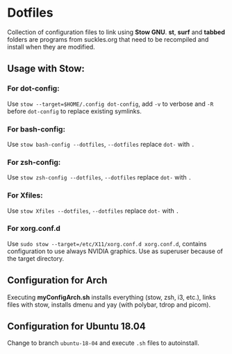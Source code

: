 # Dotfiles
Collection of configuration files to link using **Stow GNU**.
**st**, **surf** and **tabbed** folders are programs from suckles.org that need to be recompiled and install when they are modified.
## Usage with Stow:
### For dot-config:
Use `stow --target=$HOME/.config dot-config`, add `-v` to verbose and `-R` before `dot-config` to replace existing symlinks.
### For bash-config:
Use `stow bash-config --dotfiles`, `--dotfiles` replace `dot-` with `.`
### For zsh-config:
Use `stow zsh-config --dotfiles`, `--dotfiles` replace `dot-` with `.`
### For Xfiles:
Use `stow Xfiles --dotfiles`, `--dotfiles` replace `dot-` with `.`
### For xorg.conf.d
Use `sudo stow --target=/etc/X11/xorg.conf.d xorg.conf.d`, contains configuration to use always NVIDIA graphics.
Use as superuser because of the target directory.

## Configuration for Arch
Executing **myConfigArch.sh** installs everything (stow, zsh, i3, etc.), links files with stow, installs dmenu and yay (with polybar, tdrop and picom).

## Configuration for Ubuntu 18.04
Change to branch `ubuntu-18-04` and execute `.sh` files to autoinstall.
